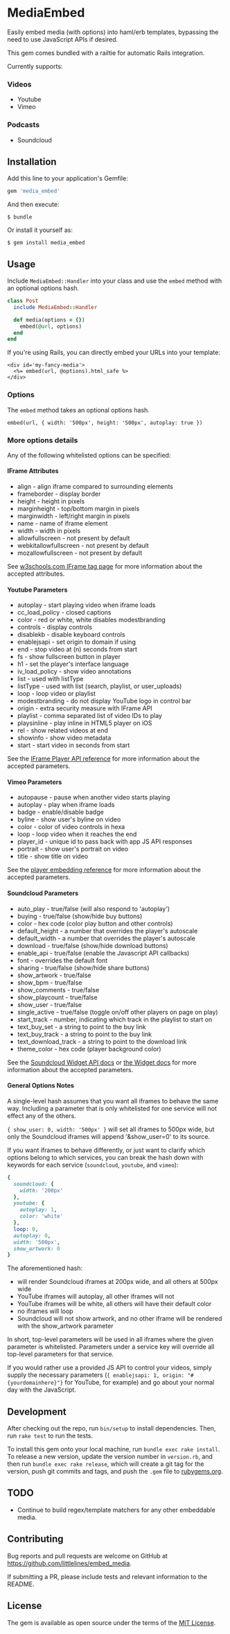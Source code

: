 # MediaEmbed

Easily embed media (with options) into haml/erb templates, bypassing the need to use JavaScript
APIs if desired.

This gem comes bundled with a railtie for automatic Rails integration.

Currently supports:

### Videos

+ Youtube
+ Vimeo

### Podcasts

+ Soundcloud

## Installation

Add this line to your application's Gemfile:

```ruby
gem 'media_embed'
```

And then execute:

    $ bundle

Or install it yourself as:

    $ gem install media_embed

## Usage

Include `MediaEmbed::Handler` into your class and use the `embed` method with an
optional options hash.

```ruby
class Post
  include MediaEmbed::Handler

  def media(options = {})
    embed(@url, options)
  end
end
```

If you're using Rails, you can directly embed your URLs into your template:

```erb
<div id='my-fancy-media'>
  <%= embed(url, @options).html_safe %>
</div>
```

### Options

The `embed` method takes an optional options hash.

`embed(url, { width: '500px', height: '500px', autoplay: true })`

### More options details

Any of the following whitelisted options can be specified:

#### IFrame Attributes

+ align                   - align iframe compared to surrounding elements
+ frameborder             - display border
+ height                  - height in pixels
+ marginheight            - top/bottom margin in pixels
+ marginwidth             - left/right margin in pixels
+ name                    - name of iframe element
+ width                   - width in pixels
+ allowfullscreen         - not present by default
+ webkitallowfullscreen   - not present by default
+ mozallowfullscreen      - not present by default

See [w3schools.com IFrame tag page](http://www.w3schools.com/tags/tag_iframe.asp)
for more information about the accepted attributes.

#### Youtube Parameters

+ autoplay       - start playing video when iframe loads
+ cc_load_policy  - closed captions
+ color           - red or white, white disables modestbranding
+ controls        - display controls
+ disablekb       - disable keyboard controls
+ enablejsapi     - set origin to domain if using
+ end             - stop video at (n) seconds from start
+ fs              - show fullscreen button in player
+ h1              - set the player's interface language
+ iv_load_policy  - show video annotations
+ list            - used with listType
+ listType        - used with list (search, playlist, or user_uploads)
+ loop            - loop video or playlist
+ modestbranding  - do not display YouTube logo in control bar
+ origin          - extra security measure with IFrame API
+ playlist        - comma separated list of video IDs to play
+ playsinline     - play inline in HTML5 player on iOS
+ rel             - show related videos at end
+ showinfo        - show video metadata
+ start           - start video in seconds from start

See the [IFrame Player API reference](https://developers.google.com/youtube/player_parameters)
for more information about the accepted parameters.

#### Vimeo Parameters

+ autopause - pause when another video starts playing
+ autoplay  - play when iframe loads
+ badge     - enable/disable badge
+ byline    - show user's byline on video
+ color     - color of video controls in hexa
+ loop      - loop video when it reaches the end
+ player_id - unique id to pass back with app JS API responses
+ portrait  - show user's portrait on video
+ title     - show title on video

See the [player embedding reference](https://developer.vimeo.com/player/embedding)
for more information about the accepted parameters.

#### Soundcloud Parameters

+ auto\_play          - true/false (will also respond to 'autoplay')
+ buying              - true/false (show/hide buy buttons)
+ color               - hex code (color play button and other controls)
+ default_height      - a number that overrides the player's autoscale
+ default_width       - a number that overrides the player's autoscale
+ download            - true/false (show/hide download buttons)
+ enable_api          - true/false (enable the Javascript API callbacks)
+ font                - overrides the default font
+ sharing             - true/false (show/hide share buttons)
+ show_artwork        - true/false
+ show_bpm            - true/false
+ show_comments       - true/false
+ show_playcount      - true/false
+ show_user           - true/false
+ single_active       - true/false (toggle on/off other players on page on play)
+ start_track         - number, indicating which track in the playlist to start on
+ text_buy_set        - a string to point to the buy link
+ text_buy_track      - a string to point to the buy link
+ text_download_track - a string to point to the download link
+ theme_color         - hex code (player background color)

See the [Soundcloud Widget API docs](https://developers.soundcloud.com/docs/api/html5-widget#params)
or [the Widget docs](https://developers.soundcloud.com/docs/widget#parameters)
for more information about the accepted parameters.

#### General Options Notes

A single-level hash assumes that you want all iframes to behave the same way.
Including a parameter that is only whitelisted for one service will not effect
any of the others.

`{ show_user: 0, width: '500px' }` will set all iframes to 500px wide, but only
the Soundcloud iframes will append '&show_user=0' to its source.

If you want iframes to behave differently, or just want to clarify which options
belong to which services, you can break the hash down with keywords for each
service (`soundcloud`, `youtube`, and `vimeo`):

```ruby
{
  soundcloud: {
    width: '200px'
  },
  youtube: {
    autoplay: 1,
    color: 'white'
  },
  loop: 0,
  autoplay: 0,
  width: '500px',
  show_artwork: 0
}
```

The aforementioned hash:

+ will render Soundcloud iframes at 200px wide, and all others at 500px wide
+ YouTube iframes will autoplay, all other iframes will not
+ YouTube iframes will be white, all others will have their default color
+ no iframes will loop
+ Soundcloud will not show artwork, and no other iframe will be rendered with
    the show_artwork parameter

In short, top-level parameters will be used in all iframes where the given
parameter is whitelisted. Parameters under a service key will override all
top-level parameters for that service.

If you would rather use a provided JS API to control your videos, simply supply
the necessary parameters (`{ enablejsapi: 1, origin: "#{yourdomainhere}"}` for
YouTube, for example) and go about your normal day with the JavaScript.

## Development

After checking out the repo, run `bin/setup` to install dependencies. Then, run
`rake test` to run the tests.

To install this gem onto your local machine, run `bundle exec rake install`. To
release a new version, update the version number in `version.rb`, and then run
`bundle exec rake release`, which will create a git tag for the version, push git
commits and tags, and push the `.gem` file
to [rubygems.org](https://rubygems.org).

## TODO

+ Continue to build regex/template matchers for any other embeddable media.

## Contributing

Bug reports and pull requests are welcome on GitHub at https://github.com/littlelines/embed_media.

If submitting a PR, please include tests and relevant information to the README.

## License

The gem is available as open source under the terms of the [MIT License](http://opensource.org/licenses/MIT).
